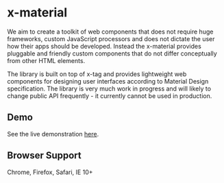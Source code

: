 # x-material
We aim to create a toolkit of web components that does not require huge frameworks, custom JavaScript processors and does not dictate the user how their apps should be developed. Instead the x-material provides pluggable and friendly custom components that do not differ conceptually from other HTML elements. 

The library is built on top of x-tag and provides lightweight web components for designing user interfaces according to Material Design specification. The library is very much work in progress and will likely to change public API frequently - it currently cannot be used in production.

## Demo
See the live demonstration [here](http://erichripko.github.io/x-material).

## Browser Support
Chrome, Firefox, Safari, IE 10+